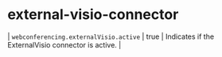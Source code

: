 # external-visio-connector

| `webconferencing.externalVisio.active`                            | true     | Indicates if the ExternalVisio connector is active.       |
